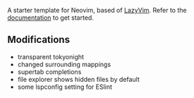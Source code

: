 A starter template for Neovim, based of [LazyVim](https://github.com/LazyVim/LazyVim).
Refer to the [documentation](https://lazyvim.github.io/installation) to get started.

## Modifications

- transparent tokyonight
- changed surrounding mappings
- supertab completions
- file explorer shows hidden files by default
- some lspconfig setting for ESlint
